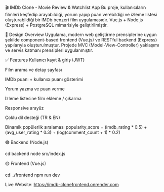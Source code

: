 🎬 IMDb Clone - Movie Review & Watchlist App
Bu proje, kullanıcıların filmleri keşfedip arayabildiği, yorum yapıp puan verebildiği ve izleme listesi oluşturabildiği bir IMDb benzeri film uygulamasıdır. Vue.js + Node.js (Express) + PostgreSQL mimarisiyle geliştirilmiştir.

🧠 Design Overview
Uygulama, modern web geliştirme prensiplerine uygun şekilde component-based frontend (Vue.js) ve RESTful backend (Express) yapılarıyla oluşturulmuştur. Projede MVC (Model-View-Controller) yaklaşımı ve servis katmanı prensipleri uygulanmıştır.

✅ Features
Kullanıcı kayıt & giriş (JWT)

Film arama ve detay sayfası

IMDb puanı + kullanıcı puanı gösterimi

Yorum yazma ve puan verme

İzleme listesine film ekleme / çıkarma

Responsive arayüz

Çoklu dil desteği (TR & EN)

Dinamik popülerlik sıralaması
    popularity_score = (imdb_rating * 0.5) + (avg_user_rating * 0.3) + (log(comment_count + 1) * 0.2)


🟢 Backend (Node.js)

cd backend
node src/index.js


🟡 Frontend (Vue.js)

cd ../frontend
npm run dev

Live Website: https://imdb-clonefrontend.onrender.com